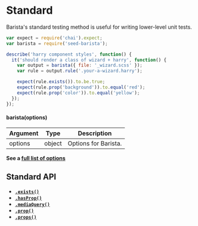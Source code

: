 # Standard

Barista's standard testing method is useful for writing lower-level unit tests.

```javascript
var expect = require('chai').expect;
var barista = require('seed-barista');

describe('harry component styles', function() {
  it('should render a class of wizard + harry', function() {
    var output = barista({ file: '_wizard.scss' });
    var rule = output.rule('.your-a-wizard.harry');

    expect(rule.exists()).to.be.true;
    expect(rule.prop('background')).to.equal('red');
    expect(rule.prop('color')).to.equal('yellow');
  });
});
```


#### barista(options)

| Argument | Type | Description |
| --- | --- | --- |
| options | object | Options for Barista. |

**See a [full list of options](../options.md)**



## Standard API

* **[`.exists()`](rule/exists.md)**
* **[`.hasProp()`](rule/hasProp.md)**
* **[`.mediaQuery()`](rule/mq.md)**
* **[`.prop()`](rule/prop.md)**
* **[`.props()`](rule/props.md)**
